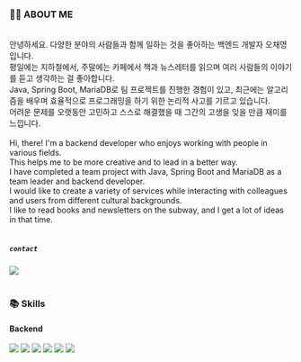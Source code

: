 ### 🧑‍💻 ABOUT ME
<br/>
  안녕하세요. 다양한 분야의 사람들과 함께 일하는 것을 좋아하는 백엔드 개발자 오채영입니다.<br/>
  평일에는 지하철에서, 주말에는 카페에서 책과 뉴스레터를 읽으며 여러 사람들의 이야기를 듣고 생각하는 걸 좋아합니다.<br/>
  Java, Spring Boot, MariaDB로 팀 프로젝트를 진행한 경험이 있고, 
  최근에는 알고리즘을 배우며 효율적으로 프로그래밍을 하기 위한 논리적 사고를 기르고 있습니다.<br/>
  어려운 문제를 오랫동안 고민하고 스스로 해결했을 때 그간의 고생을 잊을 만큼 재미를 느낍니다.<br/>
  <br/>
  Hi, there! I'm a backend developer who enjoys working with people in various fields. <br/>
  This helps me to be more creative and to lead in a better way.<br/>
  I have completed a team project with Java, Spring Boot and MariaDB as a team leader and backend developer.<br/>
  I would like to create a variety of services while interacting with colleagues and users from different cultural backgrounds.<br/>
  I like to read books and newsletters on the subway, and I get a lot of ideas in that time.<br/>
<br/>

##### `contact`<br/>
<a href="mailto:iscowkite@gmail.com" target="_blank"><img src="https://img.shields.io/badge/web3765@gmail.com-EA4335?style=flat&logo=Gmail&logoColor=white"/></a><br/><br/>

### 📚 Skills 
#### Backend
<p>
  <img src="https://img.shields.io/badge/Java-007396?style=flat&logo=OpenJDK&logoColor=white"/> <img src="https://img.shields.io/badge/Spring Boot-6DB33F?style=flat&logo=SpringBoot&logoColor=white"/>
  <img src="https://img.shields.io/badge/SpringSecurity-6DB33F?style=flat&logo=SpringSecurity&logoColor=white"/>
  <img src="https://img.shields.io/badge/MariaDB-003545?style=flat&logo=MariaDB&logoColor=white"/>
  <img src="https://img.shields.io/badge/Gradle-02303A?style=flat&logo=Gradle&logoColor=white"/>
  <img src="https://img.shields.io/badge/Apache-D22128?style=flat&logo=Apache&logoColor=white"/>
</p>
